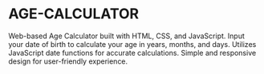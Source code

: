 # AGE-CALCULATOR
Web-based Age Calculator built with HTML, CSS, and JavaScript. Input your date of birth to calculate your age in years, months, and days. Utilizes JavaScript date functions for accurate calculations. Simple and responsive design for user-friendly experience.
